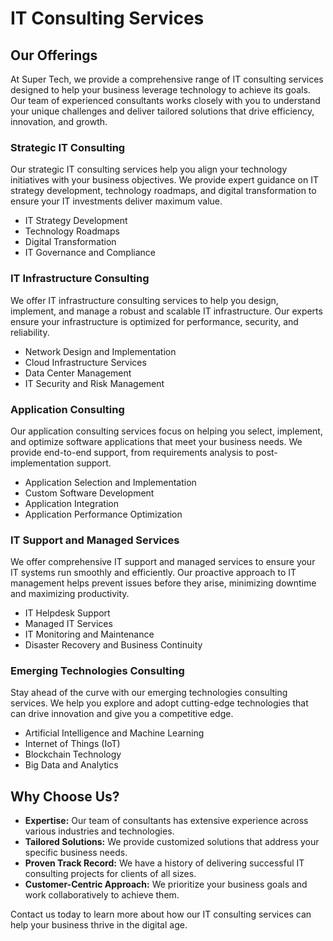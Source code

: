 # IT Consulting Services

## Our Offerings

At Super Tech, we provide a comprehensive range of IT consulting services designed to help your business leverage technology to achieve its goals. Our team of experienced consultants works closely with you to understand your unique challenges and deliver tailored solutions that drive efficiency, innovation, and growth.

### Strategic IT Consulting

Our strategic IT consulting services help you align your technology initiatives with your business objectives. We provide expert guidance on IT strategy development, technology roadmaps, and digital transformation to ensure your IT investments deliver maximum value.

- IT Strategy Development
- Technology Roadmaps
- Digital Transformation
- IT Governance and Compliance

### IT Infrastructure Consulting

We offer IT infrastructure consulting services to help you design, implement, and manage a robust and scalable IT infrastructure. Our experts ensure your infrastructure is optimized for performance, security, and reliability.

- Network Design and Implementation
- Cloud Infrastructure Services
- Data Center Management
- IT Security and Risk Management

### Application Consulting

Our application consulting services focus on helping you select, implement, and optimize software applications that meet your business needs. We provide end-to-end support, from requirements analysis to post-implementation support.

- Application Selection and Implementation
- Custom Software Development
- Application Integration
- Application Performance Optimization

### IT Support and Managed Services

We offer comprehensive IT support and managed services to ensure your IT systems run smoothly and efficiently. Our proactive approach to IT management helps prevent issues before they arise, minimizing downtime and maximizing productivity.

- IT Helpdesk Support
- Managed IT Services
- IT Monitoring and Maintenance
- Disaster Recovery and Business Continuity

### Emerging Technologies Consulting

Stay ahead of the curve with our emerging technologies consulting services. We help you explore and adopt cutting-edge technologies that can drive innovation and give you a competitive edge.

- Artificial Intelligence and Machine Learning
- Internet of Things (IoT)
- Blockchain Technology
- Big Data and Analytics

## Why Choose Us?

- **Expertise:** Our team of consultants has extensive experience across various industries and technologies.
- **Tailored Solutions:** We provide customized solutions that address your specific business needs.
- **Proven Track Record:** We have a history of delivering successful IT consulting projects for clients of all sizes.
- **Customer-Centric Approach:** We prioritize your business goals and work collaboratively to achieve them.

Contact us today to learn more about how our IT consulting services can help your business thrive in the digital age.
